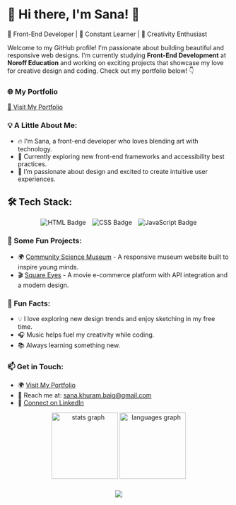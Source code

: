 
# 🌟 Hi there, I'm Sana! 👋

🎨 Front-End Developer | 🌱 Constant Learner | 🚀 Creativity Enthusiast

Welcome to my GitHub profile! I'm passionate about building beautiful and responsive web designs. I'm currently studying **Front-End Development** at **Noroff Education** and working on exciting projects that showcase my love for creative design and coding. Check out my portfolio below! 👇

### 🌐 My Portfolio
[🚀 Visit My Portfolio]()

### 💡 A Little About Me:
- 🔥 I’m Sana, a front-end developer who loves blending art with technology.
- 🌿 Currently exploring new front-end frameworks and accessibility best practices.
- 💖 I’m passionate about design and excited to create intuitive user experiences.

## 🛠️ Tech Stack:

<div align="center">
  <span style="margin-right: 10px;">
    <img src="https://img.shields.io/badge/HTML5-E34F26?style=for-the-badge&logo=html5&logoColor=white&labelColor=black&borderRadius=15px" alt="HTML Badge" />
  </span>
  <span style="margin-right: 10px;">
    <img src="https://img.shields.io/badge/CSS3-1572B6?style=for-the-badge&logo=css3&logoColor=white&labelColor=black&borderRadius=15px" alt="CSS Badge" />
  </span>
  <span>
    <img src="https://img.shields.io/badge/JavaScript-F7DF1E?style=for-the-badge&logo=javascript&logoColor=black&labelColor=black&borderRadius=15px" alt="JavaScript Badge" />
  </span>
</div>

  
### 📂 Some Fun Projects:
- 🌍 [Community Science Museum](https://sanakhuram.github.io/semester-project-sana-khuram/) - A responsive museum website built to inspire young minds.
- 🎬 [Square Eyes](https://sanakhuram.github.io/squareEyes-js/) - A movie e-commerce platform with API integration and a modern design.

### 🌟 Fun Facts:
- 💡 I love exploring new design trends and enjoy sketching in my free time.
- 🎧 Music helps fuel my creativity while coding.
- 📚 Always learning something new.

### 📫 Get in Touch:
- 🌍 [Visit My Portfolio]()
- 📧 Reach me at: [sana.khuram.baig@gmail.com](mailto:sana.khuram.baig@gmail.com)
- 💼 [Connect on LinkedIn](https://www.linkedin.com/in/sana-khuram-157ba02b7/)

<div align="center">
  <img src="https://github-readme-stats.vercel.app/api?username=sanakhuram&hide_title=false&hide_rank=false&show_icons=true&include_all_commits=true&count_private=true&disable_animations=false&theme=radical&locale=en&hide_border=false&order=1" height="150" alt="stats graph" />

  <img src="https://github-readme-stats.vercel.app/api/top-langs?username=sanakhuram&locale=en&hide_title=false&layout=compact&card_width=320&langs_count=5&theme=radical&hide_border=false&order=2" height="150" alt="languages graph" />
</div>


###
<div align="center">
  <img src="https://profile-counter.glitch.me/sanakhuram/count.svg?"  />
</div>


